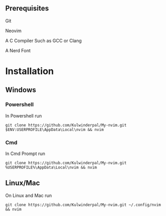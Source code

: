 
## Prerequisites
Git

Neovim

A C Compiler Such as GCC or Clang

A Nerd Font

# Installation

## Windows

### Powershell
In Powershell run
```
git clone https://github.com/Kulwinderpal/My-nvim.git $ENV:USERPROFILE\AppData\Local\nvim && nvim
```
### Cmd
In Cmd Prompt run
```
git clone https://github.com/Kulwinderpal/My-nvim.git %USERPROFILE%\AppData\Local\nvim && nvim
```

## Linux/Mac

On Linux and Mac run
```
git clone https://github.com/Kulwinderpal/My-nvim.git ~/.config/nvim && nvim
```
